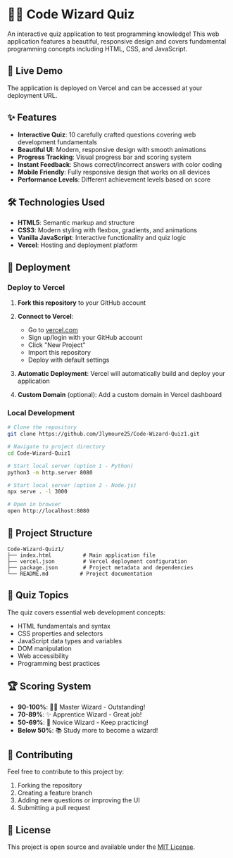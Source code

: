 # 🧙‍♂️ Code Wizard Quiz

An interactive quiz application to test programming knowledge! This web application features a beautiful, responsive design and covers fundamental programming concepts including HTML, CSS, and JavaScript.

## 🚀 Live Demo

The application is deployed on Vercel and can be accessed at your deployment URL.

## ✨ Features

- **Interactive Quiz**: 10 carefully crafted questions covering web development fundamentals
- **Beautiful UI**: Modern, responsive design with smooth animations
- **Progress Tracking**: Visual progress bar and scoring system
- **Instant Feedback**: Shows correct/incorrect answers with color coding
- **Mobile Friendly**: Fully responsive design that works on all devices
- **Performance Levels**: Different achievement levels based on score

## 🛠️ Technologies Used

- **HTML5**: Semantic markup and structure
- **CSS3**: Modern styling with flexbox, gradients, and animations
- **Vanilla JavaScript**: Interactive functionality and quiz logic
- **Vercel**: Hosting and deployment platform

## 🚀 Deployment

### Deploy to Vercel

1. **Fork this repository** to your GitHub account
2. **Connect to Vercel**:
   - Go to [vercel.com](https://vercel.com)
   - Sign up/login with your GitHub account
   - Click "New Project"
   - Import this repository
   - Deploy with default settings

3. **Automatic Deployment**: Vercel will automatically build and deploy your application
4. **Custom Domain** (optional): Add a custom domain in Vercel dashboard

### Local Development

```bash
# Clone the repository
git clone https://github.com/Jlymoure25/Code-Wizard-Quiz1.git

# Navigate to project directory
cd Code-Wizard-Quiz1

# Start local server (option 1 - Python)
python3 -m http.server 8080

# Start local server (option 2 - Node.js)
npx serve . -l 3000

# Open in browser
open http://localhost:8080
```

## 📁 Project Structure

```
Code-Wizard-Quiz1/
├── index.html          # Main application file
├── vercel.json         # Vercel deployment configuration
├── package.json        # Project metadata and dependencies
└── README.md          # Project documentation
```

## 🎯 Quiz Topics

The quiz covers essential web development concepts:

- HTML fundamentals and syntax
- CSS properties and selectors
- JavaScript data types and variables
- DOM manipulation
- Web accessibility
- Programming best practices

## 🏆 Scoring System

- **90-100%**: 🧙‍♂️ Master Wizard - Outstanding!
- **70-89%**: ✨ Apprentice Wizard - Great job!
- **50-69%**: 🔮 Novice Wizard - Keep practicing!
- **Below 50%**: 📚 Study more to become a wizard!

## 🤝 Contributing

Feel free to contribute to this project by:

1. Forking the repository
2. Creating a feature branch
3. Adding new questions or improving the UI
4. Submitting a pull request

## 📄 License

This project is open source and available under the [MIT License](LICENSE).
